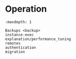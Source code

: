 # Operation

```{toctree}
:maxdepth: 1

Backups <backup>
instance-exec
explanation/performance_tuning
remotes
authentication
migration
```
